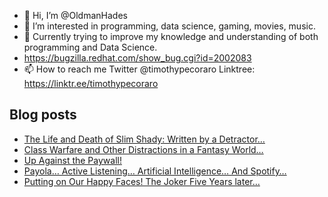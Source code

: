 - 👋 Hi, I’m @OldmanHades
- 👀 I’m interested in programming, data science, gaming, movies, music.
- 🌱 Currently trying to improve my knowledge and understanding of both programming and Data Science.
- https://bugzilla.redhat.com/show_bug.cgi?id=2002083
- 📫 How to reach me Twitter @timothypecoraro
Linktree: https://linktr.ee/timothypecoraro

## Blog posts
<!-- BLOG-POST-LIST:START -->
- [The Life and Death of Slim Shady: Written by a Detractor…](https://medium.com/@timothypecoraro/the-life-and-death-of-slim-shady-written-by-a-detractor-7e93b343380c?source=rss-5097f5c9b801------2)
- [Class Warfare and Other Distractions in a Fantasy World…](https://medium.com/@timothypecoraro/class-warfare-and-other-distractions-in-a-fantasy-world-6cc6d51b89b2?source=rss-5097f5c9b801------2)
- [Up Against the Paywall!](https://medium.com/@timothypecoraro/up-against-the-paywall-a4b83450390f?source=rss-5097f5c9b801------2)
- [Payola… Active Listening… Artificial Intelligence… And Spotify…](https://medium.com/@timothypecoraro/payola-active-listening-artificial-intelligence-and-spotify-6579da8aa3e2?source=rss-5097f5c9b801------2)
- [Putting on Our Happy Faces! The Joker Five Years later…](https://medium.com/@timothypecoraro/putting-on-our-happy-faces-the-joker-five-years-later-d01118e8f547?source=rss-5097f5c9b801------2)
<!-- BLOG-POST-LIST:END -->

